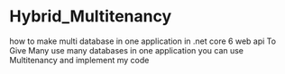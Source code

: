 # Hybrid_Multitenancy
how to make multi database in one application in .net core 6 web api
To Give Many use many databases in one application you can use Multitenancy and implement my code
